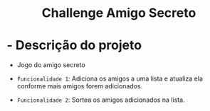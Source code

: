 <h1 align="center"> Challenge Amigo Secreto </h1>

<h1>- Descrição do projeto</h1>

- Jogo do amigo secreto

- `Funcionalidade 1`: Adiciona os amigos a uma lista e atualiza ela conforme mais amigos forem adicionados.
- `Funcionalidade 2`: Sortea os amigos adicionados na lista.
